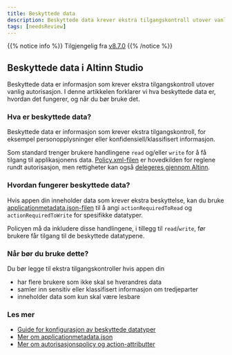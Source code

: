 ```yaml
---
title: Beskyttede data
description: Beskyttede data krever ekstra tilgangskontroll utover vanlig autorisasjon.
tags: [needsReview]
---
```


{{% notice info %}}
Tilgjengelig fra [v8.7.0](https://github.com/Altinn/app-lib-dotnet/releases/tag/v8.7.0)
{{% /notice %}}

## Beskyttede data i Altinn Studio

Beskyttede data er informasjon som krever ekstra tilgangskontroll utover vanlig autorisasjon. I denne artikkelen forklarer vi hva beskyttede data er, hvordan det fungerer, og når du bør bruke det.

### Hva er beskyttede data?

Beskyttede data er informasjon som krever ekstra tilgangskontroll, for eksempel personopplysninger eller konfidensiell/klassifisert informasjon.

Som standard trenger brukere handlingene `read` og/eller `write` for å få tilgang til applikasjonens data. [Policy.xml-filen](https://github.com/Altinn/app-template-dotnet/blob/main/src/App/config/authorization/policy.xml) er hovedkilden for reglene rundt autorisasjon, men rettigheter kan også [delegeres gjennom Altinn](/nb/authorization/what-do-you-get/accessmanagement/#delegering-og-administrasjon-av-tilgangspakker).

### Hvordan fungerer beskyttede data?

Hvis appen din inneholder data som krever ekstra beskyttelse, kan du bruke [applicationmetadata.json-filen](/nb/api/models/app-metadata/#datatype) til å angi `actionRequiredToRead` og `actionRequiredToWrite` for spesifikke datatyper.

Policyen må da inkludere disse handlingene, i tillegg til `read`/`write`, før brukere får tilgang til de beskyttede datatypene.

### Når bør du bruke dette?

Du bør legge til ekstra tilgangskontroller hvis appen din
- har flere brukere som ikke skal se hverandres data
- samler inn sensitiv eller klassifisert informasjon om tredjeparter
- inneholder data som kun skal være lesbare

### Les mer
- [Guide for konfigurasjon av beskyttede datatyper](/nb/altinn-studio/v8/guides/development/restricted-data/)
- [Mer om applicationmetadata.json](/nb/api/models/app-metadata/#complete-example)
- [Mer om autorisasjonspolicy og action-attributter](/nb/altinn-studio/v8/reference/configuration/authorization/#action-attributter)
